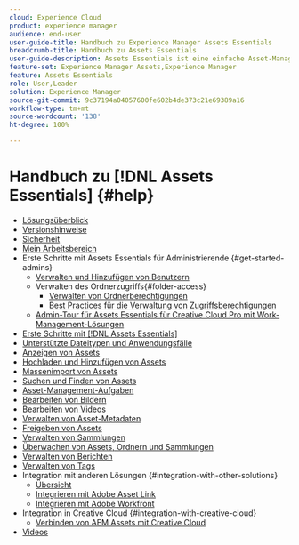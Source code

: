 ```yaml
---
cloud: Experience Cloud
product: experience manager
audience: end-user
user-guide-title: Handbuch zu Experience Manager Assets Essentials
breadcrumb-title: Handbuch zu Assets Essentials
user-guide-description: Assets Essentials ist eine einfache Asset-Management-Lösung, die aus anderen Experience Cloud-Programmen heraus funktioniert.
feature-set: Experience Manager Assets,Experience Manager
feature: Assets Essentials
role: User,Leader
solution: Experience Manager
source-git-commit: 9c37194a04057600fe602b4de373c21e69389a16
workflow-type: tm+mt
source-wordcount: '138'
ht-degree: 100%

---
```



# Handbuch zu [!DNL Assets Essentials] {#help}

+ [Lösungsüberblick](introduction.md)
+ [Versionshinweise](release-notes.md)
+ [Sicherheit](security-overview.md)
+ [Mein Arbeitsbereich](my-workspace.md)
+ Erste Schritte mit Assets Essentials für Administrierende {#get-started-admins}
   + [Verwalten und Hinzufügen von Benutzern](deploy-administer.md)
   + Verwalten des Ordnerzugriffs{#folder-access}
      + [Verwalten von Ordnerberechtigungen](manage-permissions.md)
      + [Best Practices für die Verwaltung von Zugriffsberechtigungen](permission-management-best-practices.md)
   + [Admin-Tour für Assets Essentials für Creative Cloud Pro mit Work-Management-Lösungen](assets-essentials-cc-pro-work-management-admin-journey.md)
+ [Erste Schritte mit  [!DNL Assets Essentials]](get-started.md)
+ [Unterstützte Dateitypen und Anwendungsfälle](supported-file-formats.md)
+ [Anzeigen von Assets](navigate-view.md)
+ [Hochladen und Hinzufügen von Assets](add-delete.md)
+ [Massenimport von Assets](bulk-import-assets-view.md)
+ [Suchen und Finden von Assets](search.md)
+ [Asset-Management-Aufgaben](manage-organize.md)
+ [Bearbeiten von Bildern](edit-images.md)
+ [Bearbeiten von Videos](edit-videos.md)
+ [Verwalten von Asset-Metadaten](metadata.md)
+ [Freigeben von Assets](share-links-for-assets.md)
+ [Verwalten von Sammlungen](manage-collections.md)
+ [Überwachen von Assets, Ordnern und Sammlungen](manage-notifications.md)
+ [Verwalten von Berichten](manage-reports.md)
+ [Verwalten von Tags](tagging-management.md)
+ Integration mit anderen Lösungen {#integration-with-other-solutions}
   + [Übersicht](integration.md)
   + [Integrieren mit Adobe Asset Link](integrate-with-creative-cloud.md)
   + [Integrieren mit Adobe Workfront](integrate-with-workfront.md)
+ Integration in Creative Cloud {#integration-with-creative-cloud}
   + [Verbinden von AEM Assets mit Creative Cloud](connect-assets-with-creative-cloud.md)
+ [Videos](https://experienceleague.adobe.com/docs/experience-manager-learn/assets-essentials/overview.html?lang=de)
